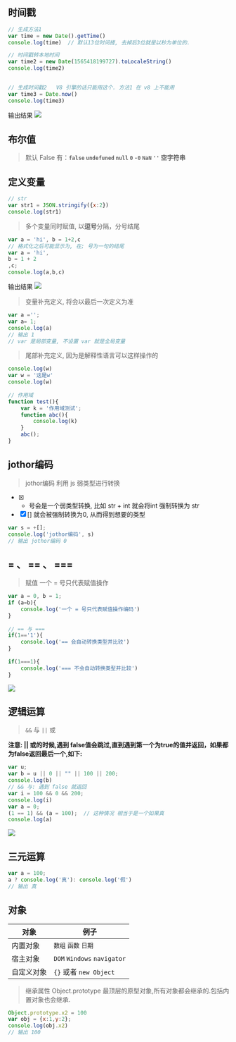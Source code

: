 ## 时间戳
```javascript
// 生成方法1
var time = new Date().getTime()
console.log(time)  // 默认13位时间搓, 去掉后3位就是以秒为单位的.

// 时间戳转本地时间
var time2 = new Date(1565418199727).toLocaleString()
console.log(time2)

		
// 生成时间戳2   V8 引擎的话只能用这个. 方法1 在 v8 上不能用
var time3 = Date.now()
console.log(time3)
```

输出结果
![](https://zok-blog.oss-cn-hangzhou.aliyuncs.com/images/20190812/1.png)

## 布尔值
> 默认 False 有：**`false` `undefuned` `null` `0` `-0` `NaN` `''` 空字符串**

## 定义变量
```javascript
// str
var str1 = JSON.stringify({x:2})
console.log(str1)		
```

> 多个变量同时赋值, 以**逗号**分隔，分号结尾

```javascript
var a = 'hi', b = 1+2,c
// 格式化之后可能显示为, 在; 号为一句的结尾
var a = 'hi',
b = 1 + 2
,c;
console.log(a,b,c)
```

输出结果
![](https://zok-blog.oss-cn-hangzhou.aliyuncs.com/images/20190812/2.png)

> 变量补充定义, 将会以最后一次定义为准

```javascript
var a ='';
var a= 1;
console.log(a)
// 输出 1
// var 是局部变量, 不设置 var 就是全局变量
```

> 尾部补充定义, 因为是解释性语言可以这样操作的

```javascript
console.log(w)
var w = '这是w'
console.log(w)
	
// 作用域
function test(){
	var k = '作用域测试';
	function abc(){
		console.log(k)
	}
	abc();
}
```

## jothor编码

> jothor编码 利用 js 弱类型进行转换

- [x] + 号会是一个弱类型转换, 比如 str + int 就会将int 强制转换为 str 
- [x] [] 就会被强制转换为0, 从而得到想要的类型

```javascript
var s = +[];
console.log('jothor编码', s)
// 输出 jothor编码 0
```

## = 、 == 、 ===

> 赋值 一个 = 号只代表赋值操作

```javascript
var a = 0, b = 1;
if (a=b){
	console.log('一个 = 号只代表赋值操作编码')
}
	
// == 与 === 
if(1=='1'){
	console.log('== 会自动转换类型并比较')
}
	
if(1===1){
	console.log('=== 不会自动转换类型并比较')
}
```

![](https://zok-blog.oss-cn-hangzhou.aliyuncs.com/images/20190812/3.png)

## 逻辑运算

> `&&` 与 `||` 或

**注意: || 或的时候,遇到 false值会跳过,直到遇到第一个为true的值并返回，如果都为false返回最后一个,如下:**

```javascript
var u;
var b = u || 0 || "" || 100 || 200;
console.log(b)
// && 与: 遇到 false 就返回
var i = 100 && 0 && 200;
console.log(i)
var a = 0;
(1 == 1) && (a = 100);  // 这种情况 相当于是一个如果真
console.log(a)
```

![](https://zok-blog.oss-cn-hangzhou.aliyuncs.com/images/20190812/4.png)

## 三元运算
```javascript
var a = 100;
a ? console.log('真'): console.log('假')
// 输出 真
```

## 对象

| 对象 | 例子 | 
| --- | --- | 
| 内置对象 | `数组` `函数` `日期` |  
| 宿主对象 | `DOM` `Windows` `navigator` |  
| 自定义对象 | `{}`	或者 `new Object` |  

> 继承属性 Object.prototype 最顶层的原型对象,所有对象都会继承的.包括内置对象也会继承.
		
```javascript
Object.prototype.x2 = 100
var obj = {x:1,y:2};
console.log(obj.x2)
// 输出 100
```